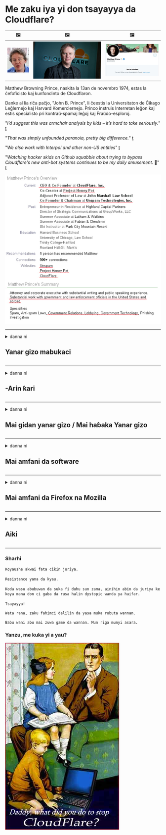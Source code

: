 # Me zaku iya yi don tsayayya da Cloudflare?

| 🖼 | 🖼 | 🖼 |
| --- | --- | --- |
| ![](../image/matthew_prince_teen.jpg) | ![](../image/matthew_prince.jpg) | ![](../image/blockedbymatthewprince.jpg) |


Matthew Browning Prince, naskita la 13an de novembro 1974, estas la ĉefoficisto kaj kunfondinto de Cloudflaron.

Danke al lia riĉa paĉjo, "John B. Prince", li ĉeestis la Universitaton de Ĉikago Leĝlernejo kaj Harvard Komerclernejo.
Princo instruis Interretan leĝon kaj estis specialisto pri kontraŭ-spamaj leĝoj kaj Fraŭdo-esploroj.


"*I’d suggest this was armchair analysis by kids – it’s hard to take seriously.*" [t](https://www.theguardian.com/technology/2015/nov/19/cloudflare-accused-by-anonymous-helping-isis)

"*That was simply unfounded paranoia, pretty big difference.*"  [t](https://twitter.com/xxdesmus/status/992757936123359233)

"*We also work with Interpol and other non-US entities*" [t](https://twitter.com/eastdakota/status/1203028504184360960)

"*Watching hacker skids on Github squabble about trying to bypass Cloudflare's new anti-bot systems continues to be my daily amusement.* 🍿" [t](https://twitter.com/eastdakota/status/1273277839102656515)


![](../image/whoismp.jpg)

---


<details>
<summary>danna ni

## Yanar gizo mabukaci
</summary>


- Idan gidan yanar gizon da kake so yana amfani da Cloudflare, gaya musu kada suyi amfani da Cloudflare.
  - Yin gurnani a shafukan sada zumunta kamar su Facebook, Reddit, Twitter ko Mastodon babu wani bambanci. [Ayyuka sun fi ƙarfi ƙarfi fiye da hashtags.](https://twitter.com/phyzonloop/status/1274132092490862594)
  - Yi ƙoƙarin tuntuɓar mai gidan yanar gizon idan kuna son sanya kanku amfani.

[Cloudflare ya ce](https://github.com/Eloston/ungoogled-chromium/issues/783):
```
Muna ba da shawarar cewa ku isa wurin masu gudanarwa don takamaiman sabis ko rukunin yanar gizon da kuka ci karo da su kuma ku raba abubuwan da kuka samu.
```

[Idan baku nemi hakan ba, mai gidan yanar ba zai taɓa sanin wannan matsalar ba.](../PEOPLE.md)

![](../image/liberapay.jpg)

[Misali mai nasara](https://counterpartytalk.org/t/turn-off-cloudflare-on-counterparty-co-plz/164/5).<br>
Kuna da matsala? [Tada muryarka yanzu.](https://github.com/maraoz/maraoz.github.io/issues/1) Misali a ƙasa.

```
Kuna kawai taimaka wa takunkumi na kamfanoni da sa ido sosai.
http://crimeflare.eu.org
```

```
Gidan yanar gizonku yana cikin lambun sirri na sirri na CloudFlare.
http://crimeflare.eu.org
```

- Takeauki lokaci don karanta tsarin tsare sirri na gidan yanar gizo.
  - idan gidan yanar gizon yana bayan Cloudflare ko gidan yanar gizon yana amfani da sabis ɗin da aka haɗa zuwa Cloudflare.

Dole ne ya bayyana menene "Cloudflare", kuma ya nemi izini don raba bayananku tare da Cloudflare. Rashin yin hakan zai haifar da cin amana kuma ya kamata a guji gidan yanar gizon da ake magana akai.

[Misali mai kyau na tsarin tsare sirri yana nan](https://archive.is/bDlTz) ("Subprocessors" > "Entity Name")

```
Na karanta manufofinku na sirri kuma ban sami kalmar Cloudflare ba.
Na ƙi in raba muku bayanai idan kun ci gaba da ciyar da bayanan na zuwa Cloudflare.
http://crimeflare.eu.org
```

Wannan misali ne na tsarin tsare sirri wanda bashi da kalmar Cloudflare.
[Liberland Jobs](https://archive.is/daKIr) [privacy policy](https://docsend.com/view/feiwyte):

![](../image/cfwontobey.jpg)

Cloudflare suna da manufofin sirri na kansu.
[Cloudflare yana son mutane masu mutuwa.](https://www.reddit.com/r/GamerGhazi/comments/2s64fe/be_wary_reporting_to_cloudflare/)

Ga misali mai kyau don tsarin rajistar gidan yanar gizo.
AFAIK, gidan yanar gizo sifili yi wannan. Shin za ku amince da su?

```
Ta danna "Yi rajista don XYZ", kun yarda da sharuɗɗan sabis ɗinmu da bayanan sirri.
Hakanan kun yarda da raba bayananku tare da Cloudflare sannan kuma kun yarda da bayanin sirri na girgije.
Idan Cloudflare ya fallasa bayananku ko ba zai bari ku haɗi zuwa sabarmu ba, ba laifinmu bane. [*]

[ Yi rajista ] [ Ban yarda ba ]
```
[*] [PEOPLE.md](../PEOPLE.md)


- Gwada kada ku yi amfani da sabis ɗin su. Ka tuna cewa Cloudflare yana kallon ka.
  - ["I'm in your TLS, sniffin' your passworz"](../image/iminurtls.jpg)

- Bincika wani rukunin yanar gizo. Akwai zabi da dama a yanar gizo!

- Ka shawo kan abokanka suyi amfani da Tor a kullun.
  - Rashin sani ya zama mizanin buɗe yanar gizo!
  - [Lura cewa aikin Tor ba ya son wannan aikin.](../HISTORY.md)

</details>

------

<details>
<summary>danna ni

## -Arin ƙari
</summary>

- Idan burauzarka itace Firefox, Tor Browser, ko Ungoogled Chromium suna amfani da ɗayan waɗannan ƙara-kan da ke ƙasa.
  - Idan kanaso ka kara wani sabon add-tambaya tambaya a gaba.


| Suna | Mai ƙira | Tallafi | Iya Block | Za a iya Sanarwa | Chrome |
| -------- | -------- | -------- | -------- | -------- | -------- |
| [Bloku Cloudflaron MITM-Atakon](../subfiles/about.bcma.md) | #Addon | [ ? ](http://crimeflare.eu.org/) | **Ee**     | **Ee**     |  **Ee** |
| [Ĉu ligoj estas vundeblaj al MITM-atako?](../subfiles/about.ismm.md) | #Addon | [ ? ](http://crimeflare.eu.org/) | A'a     | **Ee**     |  **Ee** |
| [Ĉu ĉi tiuj ligoj blokos Tor-uzanton?](../subfiles/about.isat.md) | #Addon | [ ? ](http://crimeflare.eu.org/) | A'a     | **Ee**     |  **Ee** |
| [Block Cloudflare MITM Attack](https://trac.torproject.org/projects/tor/attachment/ticket/24351/block_cloudflare_mitm_attack-1.0.14.1-an%2Bfx.xpi)<br>[**DELETED BY TOR PROJECT**](../HISTORY.md) | nullius | [ ? ](../tool/block_cloudflare_mitm_fx), [Link](http://crimeflare.eu.org/) | **Ee**     | **Ee**     |  A'a |
| [TPRB](http://34ahehcli3epmhbu2wbl6kw6zdfl74iyc4vg3ja4xwhhst332z3knkyd.onion/) | Sw | [ ? ](http://34ahehcli3epmhbu2wbl6kw6zdfl74iyc4vg3ja4xwhhst332z3knkyd.onion/) | **Ee**     | **Ee**     |  A'a |
| [Detect Cloudflare](https://addons.mozilla.org/en-US/firefox/addon/detect-cloudflare/) | Frank Otto | [ ? ](https://github.com/traktofon/cf-detect) | A'a     | **Ee**     |  A'a |
| [True Sight](https://addons.mozilla.org/en-US/firefox/addon/detect-cloudflare-plus/) | claustromaniac | [ ? ](https://github.com/claustromaniac/detect-cloudflare-plus) | A'a     | **Ee**     |  A'a |
| [Which Cloudflare datacenter am I visiting?](https://addons.mozilla.org/en-US/firefox/addon/cf-pop/) | 依云 | [ ? ](https://github.com/lilydjwg/cf-pop) | A'a     | **Ee**     |  A'a |


- "Decentraleyes" na iya dakatar da haɗi zuwa "CDNJS (Cloudflare)".
  - Yana hana buƙatu da yawa zuwa hanyoyin sadarwar, kuma yana amfani da fayiloli na gida don kiyaye shafuka daga lalacewa.
  - Mai haɓaka ya amsa: "[very concerning indeed](https://github.com/Synzvato/decentraleyes/issues/236#issuecomment-352049501)", "[widespread usage severely centralizes the web](https://github.com/Synzvato/decentraleyes/issues/251#issuecomment-366752049)"

- [Hakanan zaka iya cirewa ko rashin amincewa da takardar shaidar Cloudflare daga Hukumar Shaida (CA).](https://www.ssl.com/how-to/remove-root-certificate-firefox/)

</details>

------

<details>
<summary>danna ni

## Mai gidan yanar gizo / Mai haɓaka Yanar gizo
</summary>


![](../image/word_cloudflarefree.jpg)

- Kada ayi amfani da Cloudflare bayani, Lokaci.
  - Kuna iya yin mafi kyau daga wannan, dama? [Ga yadda ake cire rajista na Cloudflare, tsare-tsare, yankuna, ko asusun.](https://support.cloudflare.com/hc/en-us/articles/200167776-Removing-subscriptions-plans-domains-or-accounts)

| 🖼 | 🖼 |
| --- | --- |
| ![](../image/htmlalertcloudflare.jpg) | ![](../image/htmlalertcloudflare2.jpg) |

- Kuna son ƙarin abokan ciniki? Kun san abin yi. Alamar tana "sama da layi".
  - [Barka dai, kun rubuta "Mun ɗauki sirrinku da muhimmanci" amma na sami "Kuskuren 403 Haramtaccen Wakili Ba a Ba da Izini ba".](https://it.slashdot.org/story/19/02/19/0033255/stop-saying-we-take-your-privacy-and-security-seriously) Me yasa kuke tare Tor ko VPN? Kuma me yasa kuke toshe imel na wucin gadi?

![](../image/anonexist.jpg)

- Amfani da Cloudflare zai haɓaka damar fita aiki. Baƙi ba za su iya samun damar shiga gidan yanar gizonku ba idan sabarku tana ƙasa ko Cloudflare yana ƙasa.
  - [Shin da gaske kunyi tunanin Cloudflare bazai taɓa sauka ba?](https://www.ibtimes.com/cloudflare-down-not-working-sites-producing-504-gateway-timeout-errors-2618008) [Another](https://twitter.com/Jedduff/status/1097875615997399040) [sample](https://twitter.com/search?f=tweets&vertical=default&q=Cloudflare%20is%20having%20problems). [Need more](../PEOPLE.md)?

![](../image/cloudflareinternalerror.jpg)

- Amfani Cloudflare don wakiltar "sabis ɗin API" ɗinku, "sabar sabunta software" ko "RSS feed" zai cutar da abokin cinikinku. Wani abokin ciniki ya kira ka ya ce "Ba zan iya amfani da API ɗinka ba", kuma ba ku san abin da ke faruwa ba. Cloudflare na iya toshe abokin ciniki a hankali. Kuna ganin babu matsala?
  - Akwai abokan karatu RSS da yawa da sabis na kan layi RSS. Me yasa kuke buga abincin RSS idan baku bari mutane suyi rajista?

![](../image/rssfeedovercf.jpg)

- Shin kuna buƙatar takardar shaidar HTTPS? Yi amfani da "Bari mu Encrypt" ko kawai siya daga kamfanin CA.

- Shin kuna buƙatar sabar DNS? Ba za a iya kafa sabarku ba? Yaya game da su: [Hurricane Electric Free DNS](https://dns.he.net/), [Dyn.com](https://dyn.com/dns/), [1984 Hosting](https://www.1984hosting.com/), [Afraid.Org (Gudanar da asusunka idan kayi amfani da TOR)](https://freedns.afraid.org/)
  - [Alternativoj al DNS](../subfiles/alternative.domaindns.md)

- Ana neman sabis na talla? Kyauta kawai? Yaya game da su: [Onion Service](http://vww6ybal4bd7szmgncyruucpgfkqahzddi37ktceo3ah7ngmcopnpyyd.onion/en/security/network-security/tor/onionservices-best-practices), [Free Web Hosting Area](https://freewha.com/), [Autistici/Inventati Web Site Hosting](https://www.autinv5q6en4gpf4.onion/services/website), [Github Pages](https://pages.github.com/), [Surge](https://surge.sh/)
  - [Madadin zuwa Cloudflare](../subfiles/alternative.cloudflare.md)

- Shin kuna amfani da "cloudflare-ipfs.com"? [Shin kun san Cloudflare IPFS ba kyau?](../PEOPLE.md)

- Shigar da Firewall na Aikace-aikacen Gidan yanar gizo kamar OWASP da Fail2Ban a kan sabarka sannan ka saita ta yadda ya kamata.
  - Toshe Tor ba shine mafita ba. Kada ku azabtar da kowa kawai don ƙananan masu amfani.

- Canza hanya ko toshe masu amfani da "Cloudflare Warp" daga shiga yanar gizonku. Kuma kawo dalili idan zaka iya.

> Jerin IP: "[Rukunin IP na Cloudflare na yanzu](cloudflare_inc/)"

> A: Kawai toshe su

```
server {
...
deny 173.245.48.0/20;
deny 103.21.244.0/22;
deny 103.22.200.0/22;
deny 103.31.4.0/22;
deny 141.101.64.0/18;
deny 108.162.192.0/18;
deny 190.93.240.0/20;
deny 188.114.96.0/20;
deny 197.234.240.0/22;
deny 198.41.128.0/17;
deny 162.158.0.0/15;
deny 104.16.0.0/12;
deny 172.64.0.0/13;
deny 131.0.72.0/22;
deny 2400:cb00::/32;
deny 2606:4700::/32;
deny 2803:f800::/32;
deny 2405:b500::/32;
deny 2405:8100::/32;
deny 2a06:98c0::/29;
deny 2c0f:f248::/32;
...
}
```

> B: Canza hanya zuwa shafin gargadi

```
http {
...
geo $iscf {
default 0;
173.245.48.0/20 1;
103.21.244.0/22 1;
103.22.200.0/22 1;
103.31.4.0/22 1;
141.101.64.0/18 1;
108.162.192.0/18 1;
190.93.240.0/20 1;
188.114.96.0/20 1;
197.234.240.0/22 1;
198.41.128.0/17 1;
162.158.0.0/15 1;
104.16.0.0/12 1;
172.64.0.0/13 1;
131.0.72.0/22 1;
2400:cb00::/32 1;
2606:4700::/32 1;
2803:f800::/32 1;
2405:b500::/32 1;
2405:8100::/32 1;
2a06:98c0::/29 1;
2c0f:f248::/32 1;
}
...
}

server {
...
if ($iscf) {rewrite ^ https://example.com/cfwsorry.php;}
...
}

<?php
header('HTTP/1.1 406 Not Acceptable');
echo <<<CLOUDFLARED
Thank you for visiting ourwebsite.com!<br />
We are sorry, but we can't serve you because your connection is being intercepted by Cloudflare.<br />
Please read http://crimeflare.eu.org for more information.<br />
CLOUDFLARED;
die();
```

- Kafa Sabis ɗin Albasa na Tor ko I2P insite idan kun yi imani da 'yanci kuma ku maraba da masu amfani da ba a san su ba.

- Nemi shawara daga sauran masu sarrafa gidan yanar gizo na Clearnet / Tor kuma kuyi abota ba sani ba!

</details>

------

<details>
<summary>danna ni

## Mai amfani da software
</summary>


- Rikici yana amfani da CloudFlare. Zabi? Muna bada shawara [**Briar** (Android)](https://f-droid.org/en/packages/org.briarproject.briar.android/), [Ricochet (PC)](https://ricochet.im/), [Tox + Tor (Android/PC)](https://tox.chat/download.html)
  - Briar ya haɗa da Tor daemon don haka bai kamata ku shigar da Orbot ba.
  - Masu haɓaka Qwtch, Buɗe Sirri, sun share aikin dakatar_cloudflare daga sabis ɗin su ba tare da sanarwa ba.

- Idan kayi amfani da Debian GNU / Linux, ko wani abin ban sha'awa, yi rijista: [bug #831835](https://bugs.debian.org/cgi-bin/bugreport.cgi?bug=831835). Kuma idan za ku iya, taimaka a tabbatar da facin, kuma a taimaka wa mai kula ya yanke shawara daidai kan ko ya kamata a karɓa.

- Koyaushe bayar da shawarar waɗannan masu bincike.

| Suna | Mai ƙira | Tallafi | Sharhi |
| -------- | -------- | -------- | -------- |
| [Ungoogled-Chromium](https://ungoogled-software.github.io/ungoogled-chromium-binaries/) | Eloston | [ ? ](https://github.com/Eloston/ungoogled-chromium) | PC (Win, Mac, Linux)  _!Tor_ |
| [Bromite](https://www.bromite.org/fdroid) | Bromite | [ ? ](https://github.com/bromite/bromite/issues) | Android  _!Tor_ |
| [Tor Browser](https://www.torproject.org/download/) | Tor Project | [ ? ](https://support.torproject.org/) | PC (Win, Mac, Linux)  _Tor_|
| [Tor Browser Android](https://www.torproject.org/download/) | Tor Project | [ ? ](https://support.torproject.org/) | Android  _Tor_|
| [Onion Browser](https://itunes.apple.com/us/app/onion-browser/id519296448?mt=8) | Mike Tigas | [ ? ](https://github.com/OnionBrowser/OnionBrowser/issues) | Apple iOS  _Tor_|
| [GNU/Icecat](https://www.gnu.org/software/gnuzilla/) | GNU | [ ? ](https://www.gnu.org/software/gnuzilla/) | PC (Linux) |
| [IceCatMobile](https://f-droid.org/en/packages/org.gnu.icecat/) | GNU | [ ? ](https://lists.gnu.org/mailman/listinfo/bug-gnuzilla) | Android |
| [Iridium Browser](https://iridiumbrowser.de/about/) | Iridium | [ ? ](https://github.com/iridium-browser/iridium-browser/) | PC (Win, Mac, Linux, OpenBSD) |


Sauran sirrin software ba cikakke bane. Wannan ba yana nufin mai bincike na Tor "cikakke" bane.
Babu amintacce 100% ko masu zaman kansu 100% akan intanet da fasaha.

- Ba kwa son yin amfani da Tor? Kuna iya amfani da kowane mai bincike tare da Tor daemon.
  - [Lura cewa aikin Tor ba ya son wannan.](https://support.torproject.org/tbb/tbb-9/) Yi amfani da Tor Browser idan za ku iya yin hakan.
- [Yadda ake amfani da Chromium tare da Tor](../subfiles/chromium_tor.md)


Bari muyi magana game da sirrin sauran software.

- [Idan da gaske kuna buƙatar amfani da Firefox, zaɓi "Firefox ESR".](https://www.mozilla.org/en-US/firefox/organizations/)
  - [Firefox - Kayan leken asiri](https://spyware.neocities.org/articles/firefox.html)
  - [Firefox ya ƙi magana kyauta, ya hana magana kyauta](https://web.archive.org/web/20200423010026/https://reclaimthenet.org/firefox-rejects-free-speech-bans-free-speech-commenting-plugin-dissenter-from-its-extensions-gallery/)
  - ["100+ saukar da sakamako. Kamar ana neman kamfanin software don tsayawa ... software yana da yawa a yan kwanakin nan."](https://old.reddit.com/r/firefox/comments/gutdiw/weve_got_work_to_do_the_mozilla_blog/fslbbb6/)
  - [Oh, me yasa Firefox yake nuna min hanyoyin talla a cikin gidan adireshina na URL?](https://www.reddit.com/r/firefox/comments/jybx2w/uh_why_is_firefox_showing_me_sponsored_links_in/)
  - [Mozilla - Iblis cikin jiki](https://digdeeper.neocities.org/ghost/mozilla.html)

- [Ka tuna, Mozilla tana amfani da sabis na Cloudflare.](https://www.robtex.com/dns-lookup/www.mozilla.org) [Hakanan suna amfani da sabis na DNS na Cloudflare akan samfurin su.](https://www.theregister.co.uk/2018/03/21/mozilla_testing_dns_encryption/)

- [A hukumance, Mozilla ta ƙi wannan tikitin.](https://bugzilla.mozilla.org/show_bug.cgi?id=1426618)

- [Firefox Focus wasa ne.](https://github.com/mozilla-mobile/focus-android/issues/1743) [Sunyi alkawarin kashe telemetry amma sun canza shi.](https://github.com/mozilla-mobile/focus-android/issues/4210)

- [Mai haɓaka PaleMoon / Basilisk yana son Cloudflare.](https://github.com/mozilla-mobile/focus-android/issues/1743#issuecomment-345993097)
  - [Kundin Tsarin Gizon Rariyar Watan Wata ya yi kaca-kaca da yada cutar ta hanyar tsawan watanni 18](https://www.reddit.com/r/privacytoolsIO/comments/cc808y/pale_moons_archive_server_hacked_and_spread/)
  - Yana kuma ƙin masu amfani da Tor - "[Bari ya zama maƙiya ga Tor. Ina tsammanin yawancin shafukan yanar gizo yakamata su kasance masu ƙiyayya da Tor saboda la'akari da mahimmancin halayen sa.](https://github.com/yacy/yacy_search_server/issues/314#issuecomment-565932097)"

- [Waterfox yana da babbar matsalar "wayoyin gida"](https://spyware.neocities.org/articles/waterfox.html)

- [Google Chrome kayan leken asiri ne.](https://www.gnu.org/proprietary/malware-google.en.html)
  - [Google yayi bayanin ayyukanku.](https://spyware.neocities.org/articles/chrome.html)

- [SRWare Iron suna yin wayoyi da yawa haɗin gida.](https://spyware.neocities.org/articles/iron.html) Hakanan yana haɗawa da yankuna google.

- [Brave Browser wanda ya fallasa masu bin sahun Facebook / Twitter.](https://www.bleepingcomputer.com/news/security/facebook-twitter-trackers-whitelisted-by-brave-browser/)
  - [Ga ƙarin batutuwa.](https://spyware.neocities.org/articles/brave.html)
  - [binance affiliate ID](https://twitter.com/cryptonator1337/status/1269594587716374528)

- [Microsoft Edge yana bawa Facebook damar aiwatar da lambar Flash a bayan masu amfani.](https://www.zdnet.com/article/microsoft-edge-lets-facebook-run-flash-code-behind-users-backs/)

- [Vivaldi baya mutunta sirrinku.](https://spyware.neocities.org/articles/vivaldi.html)

- [Matsayin kayan leken asiri na Opera: Mafi Girma](https://spyware.neocities.org/articles/opera.html)

- Apple iOS: [Bai kamata ku kasance kuna amfani da iOS kwata-kwata ba, galibi saboda cuta ne.](https://www.gnu.org/proprietary/malware-apple.html)

Saboda haka muna bada shawarar sama da tebur kawai. Babu wani abu kuma.

</details>

------

<details>
<summary>danna ni

## Mai amfani da Firefox na Mozilla
</summary>


- "Firefox Nightly" zai aika aika-aika bayanai zuwa sabobin Mozilla ba tare da hanyar ficewa ba.
  - [Sabis ɗin Mozilla suna gusar Cloudflare](https://www.digwebinterface.com/?hostnames=www.mozilla.org%0D%0Amozilla.cloudflare-dns.com&type=&ns=resolver&useresolver=8.8.4.4&nameservers=)

- Zai yiwu a hana Firefox don haɗi zuwa sabobin Mozilla.
  - [Manufofin manufofin Mozilla](https://github.com/mozilla/policy-templates/blob/master/README.md)
  - Ka tuna wannan dabarar na iya dakatar da aiki a cikin fasalin na gaba saboda Mozilla tana son ta bayyana kansa.
  - Yi amfani da katangar bango da matatar DNS don toshe su gaba ɗaya.

"`/distribution/policies.json`"

>     "WebsiteFilter": {
> 		"Block": [
> 		"*://*.mozilla.com/*",
> 		"*://*.mozilla.net/*",
> 		"*://*.mozilla.org/*",
> 		"*://webcompat.com/*",
> 		"*://*.firefox.com/*",
> 		"*://*.thunderbird.net/*",
> 		"*://*.cloudflare.com/*"
> 		]
>     },


- ~~Yi rahoton bug a kan tracker na mozilla, kuna gaya musu cewa kada suyi amfani da Cloudflare.~~ Akwai rahoton kwari akan bugzilla. Mutane da yawa sun sanya damuwarsu, amma duk da haka kwazon ya ɓoye ɓarnar a cikin 2018.

- Kuna iya kashe DoH a cikin Firefox.
  - [Canza tsoffin mai bayar da DNS na Firefox](../subfiles/change-firefox-dns.md)

![](../image/firefoxdns.jpg)

- [Idan kuna son yin amfani da DNS ɗin da ba ISP ba, la'akari da amfani da OpenNIC Tier2 DNS sabis ko wani sabis na ba Cloudflare DNS.](https://wiki.opennic.org/start)
![](../image/opennic.jpg)
  - Block Cloudflare tare da DNS. [Crimeflare DNS](../subfiles/service.publicdns.md)

- Kuna iya amfani da Tor azaman mai warware DNS. [Idan baku da masaniyar Tor, yi tambaya anan.](https://tor.stackexchange.com/)

> **yaya?**
> 1. Zazzage Tor kuma shigar da shi a kwamfutarka.
> 2. Sanya wannan layin cikin fayil din "torrc"
> DNSPort 127.0.0.1:53
> 3. Sake kunnawa Tor.
> 4. Saita sabar DNS na kwamfutarka zuwa "127.0.0.1".

</details>

------

<details>
<summary>danna ni

## Aiki
</summary>


- Faɗa wa wasu da ke kusa da ku game da haɗarin Cloudflare.

- [Taimaka inganta wannan ma'ajiyar.](http://crimeflare.eu.org)
  - Dukansu jerin sunayen, muhawara game da shi da cikakkun bayanai.

- [Yi rubutu da bayyana jama'a inda abubuwa ke tafiya ba daidai ba tare da Cloudflare (da kamfanoni makamantan su), tabbatar da ambaton wannan ma'ajiyar lokacin da kuke yin hakan](http://crimeflare.eu.org) :)

- Ara mutane da yawa suna amfani da Tor ta tsohuwa don haka za su iya sanin yanar gizo ta mahangar ɓangarorin duniya daban-daban.

- Fara ƙungiyoyi, a cikin kafofin watsa labarun da filin sararin samaniya, sadaukar da kai don yantar da duniya daga Cloudflare.

- Inda ya dace, haɗi zuwa waɗannan rukunonin a kan wannan ma'ajiyar - wannan na iya zama wuri don daidaita aiki tare a matsayin ƙungiyoyi.

- [Fara aikin kwalliya wanda zai iya samar da mahimmancin madadin kamfanoni ba ga Cloudflare ba.](../subfiles/alternative.cloudflare.md)

- Bari mu san kowane zaɓi don taimakawa aƙalla samar da matakan kariya masu yawa akan Cloudflare.

- Idan kai abokin cinikin Cloudflare ne, saita saitunan sirrinka, kuma jira su keta su.
  - [Don haka kawo su karkashin tuhumar cin zarafin anti-spam / sirri.](https://twitter.com/thexpaw/status/1108424723233419264)

- Idan kana Amurka kuma shafin yanar gizon da ake magana a kai banki ne ko akawu, yi kokarin kawo matsin lamba na doka a karkashin Dokar Gramm – Leach – Bliley, ko kuma Amurkawa da ke da nakasa kuma ka kawo mana rahoto yadda ka isa. .

- Idan rukunin yanar gizon gidan yanar gizo ne, yi ƙoƙari ku kawo matsin lamba na doka a ƙarƙashin Kwaskwarimar Kundin Tsarin Mulki na Amurka.

- Idan dan asalin EU ne, tuntuɓi gidan yanar gizon don aika keɓaɓɓun bayananku ƙarƙashin Dokar Kariyar Bayanai na Janar. Idan suka ƙi su ba ka bayaninka, to wannan taka doka ce.

- Ga kamfanonin da ke da'awar bayar da sabis a gidan yanar gizon su yi ƙoƙarin ba da rahoton su a matsayin "tallan ƙarya" ga ƙungiyoyin kare masu sayayya da BBB. Ana amfani da gidan yanar gizon Cloudflare ta sabobin Cloudflare.

- [ITU ta ba da shawarar a cikin mahallin Amurka cewa Cloudflare yana farawa don isa sosai yadda za a saukar da dokar ta cin amana a kansu.](https://www.itu.int/en/ITU-T/Workshops-and-Seminars/20181218/Documents/Geoff_Huston_Presentation.pdf)

- Abun tunani ne cewa GNU GPL version 4 na iya haɗawa da tanadi game da adana lambar tushe a bayan wannan sabis ɗin, ana buƙatar duk GPLv4 da shirye-shirye na gaba waɗanda aƙalla lambar lambar tana samun dama ta hanyar matsakaici wanda baya nuna bambanci ga masu amfani da Tor.

- [Se vi uzas Mastodon bonvolu sekvi la konton Mitigator](../subfiles/service.altlink.md).

</details>

------

### Sharhi

```
Koyaushe akwai fata cikin juriya.

Resistance yana da kyau.

Koda wasu abubuwan da suka fi duhu sun zama, ainihin abin da juriya ke koya mana don ci gaba da rusa halin dystopic wanda ya haifar.

Tsayayya!
```

```
Wata rana, zaku fahimci dalilin da yasa muka rubuta wannan.
```

```
Babu wani abu mai zuwa game da wannan. Mun riga munyi asara.
```

### Yanzu, me kuka yi a yau?


![](../image/stopcf.jpg)
